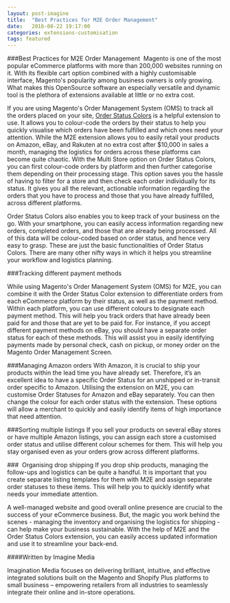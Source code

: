 ```yaml
---
layout: post-imagine
title:  "Best Practices for M2E Order Management"
date:   2016-08-22 19:17:00
categories: extensions-customisation
tags: featured
---
```


###Best Practices for M2E Order Management 
Magento is one of the most popular eCommerce platforms with more than 200,000 websites running on it. With its flexible cart option combined with a highly customisable interface, Magento's popularity among business owners is only growing. What makes this OpenSource software an especially versatile and dynamic tool is the plethora of extensions available at little or no extra cost.

If you are using Magento's Order Management System (OMS) to track all the orders placed on your site, [Order Status Colors](https://www.theextensionlab.com/order-status-colors) is a helpful extension to use. It allows you to colour-code the orders by their status to help you quickly visualise which orders have been fulfilled and which ones need your attention. While the M2E extension allows you to easily retail your products on Amazon, eBay, and Rakuten at no extra cost after $10,000 in sales a month, managing the logistics for orders across these platforms can become quite chaotic. With the Multi Store option on Order Status Colors, you can first colour-code orders by platform and then further categorise them depending on their processing stage. This option saves you the hassle of having to filter for a store and then check each order individually for its status. It gives you all the relevant, actionable information regarding the orders that you have to process and those that you have already fulfilled, across different platforms.

Order Status Colors also enables you to keep track of your business on the go. With your smartphone, you can easily access information regarding new orders, completed orders, and those that are already being processed. All of this data will be colour-coded based on order status, and hence very easy to grasp. These are just the basic functionalities of Order Status Colors. There are many other nifty ways in which it helps you streamline your workflow and logistics planning.

###Tracking different payment methods

While using Magento's Order Management System (OMS) for M2E, you can combine it with the Order Status Color extension to differentiate orders from each eCommerce platform by their status, as well as the payment method. Within each platform, you can use different colours to designate each payment method. This will help you track orders that have already been paid for and those that are yet to be paid for. For instance, if you accept different payment methods on eBay, you should have a separate order status for each of these methods. This will assist you in easily identifying payments made by personal check, cash on pickup, or money order on the Magento Order Management Screen.

###Managing Amazon orders
With Amazon, it is crucial to ship your products within the lead time you have already set. Therefore, it’s an excellent idea to have a specific Order Status for an unshipped or in-transit order specific to Amazon. Utilising the extension on M2E, you can customise Order Statuses for Amazon and eBay separately. You can then change the colour for each order status with the extension. These options will allow a merchant to quickly and easily identify items of high importance that need attention.

###Sorting multiple listings
If you sell your products on several eBay stores or have multiple Amazon listings, you can assign each store a customised order status and utilise different colour schemes for them. This will help you stay organised even as your orders grow across different platforms.

###  Organising drop shipping
If you drop ship products, managing the follow-ups and logistics can be quite a handful. It is important that you create separate listing templates for them with M2E and assign separate order statuses to these items. This will help you to quickly identify what needs your immediate attention.

A well-managed website and good overall online presence are crucial to the success of your eCommerce business. But, the magic you work behind the scenes - managing the inventory and organising the logistics for shipping - can help make your business sustainable. With the help of M2E and the Order Status Colors extension, you can easily access updated information and use it to streamline your back-end.

####Written by Imagine Media

Imagination Media focuses on delivering brilliant, intuitive, and effective integrated solutions built on the Magento and Shopify Plus platforms to small business – empowering retailers from all industries to seamlessly integrate their online and in-store operations.